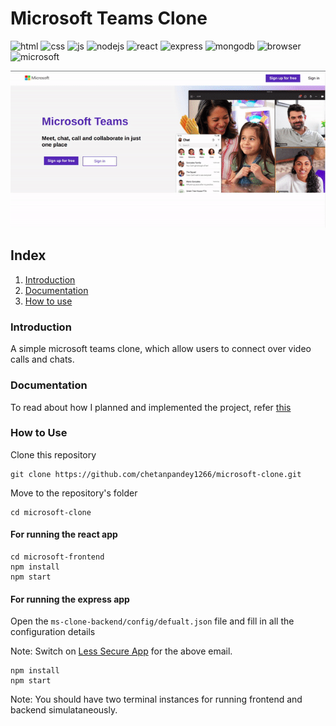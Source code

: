 # Microsoft Teams Clone

![html](https://img.shields.io/badge/HTML5-E34F26?style=for-the-badge&logo=html5&logoColor=white)
![css](https://img.shields.io/badge/CSS3-1572B6?style=for-the-badge&logo=css3&logoColor=white)
![js](https://img.shields.io/badge/JavaScript-F7DF1E?style=for-the-badge&logo=javascript&logoColor=black)
![nodejs](https://img.shields.io/badge/Node.js-339933?style=for-the-badge&logo=nodedotjs&logoColor=white)
![react](https://img.shields.io/badge/React-20232A?style=for-the-badge&logo=react&logoColor=61DAFB)
![express](https://img.shields.io/badge/Express.js-000000?style=for-the-badge&logo=express&logoColor=white)
![mongodb](https://img.shields.io/badge/MongoDB-4EA94B?style=for-the-badge&logo=mongodb&logoColor=white)
![browser](https://img.shields.io/badge/Google_chrome-4285F4?style=for-the-badge&logo=Google-chrome&logoColor=white)
![microsoft](https://img.shields.io/badge/Microsoft-666666?style=for-the-badge&logo=microsoft&logoColor=white)

![Sample Video](./demo/demo.gif)

## Index

1. [Introduction](#Introduction)
2. [Documentation](#Documentation)
3. [How to use](#How_to_Use)

### Introduction

A simple microsoft teams clone, which allow users to connect over video calls and chats.

### Documentation

To read about how I planned and implemented the project, refer [this](./DOC.md)

### How to Use

Clone this repository

```shell
git clone https://github.com/chetanpandey1266/microsoft-clone.git
```

Move to the repository's folder

```shell
cd microsoft-clone
```

#### For running the react app

```shell
cd microsoft-frontend
npm install
npm start
```

#### For running the express app

Open the `ms-clone-backend/config/defualt.json` file and fill in all the configuration details

Note: Switch on [Less Secure App](https://accounts.google.com/signin/v2/challenge/pwd?continue=https%3A%2F%2Fmyaccount.google.com%2Flesssecureapps&service=accountsettings&osid=1&rart=ANgoxcdbq_k-DdEfD8NowR_H2bUXewvuFAFrbZQUj4FzcLbco89A9pfFUk0Hq0qJqSxCxKxFhodvlg2a-PbEbGOYtS-fNe8WYw&TL=AM3QAYZUHLr8-GRHwbAzraWjtYwa7Yk2xGUDGE-hB_RDq4UWvFPgc9LoOKrByFWZ&flowName=GlifWebSignIn&cid=1&flowEntry=ServiceLogin) for the above email.

```shell
npm install
npm start
```

Note: You should have two terminal instances for running frontend and backend simulataneously.
